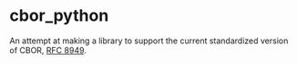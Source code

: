 # cbor_python

An attempt at making a library to support the current standardized version of CBOR, [RFC 8949](https://www.rfc-editor.org/rfc/rfc8949.html).

